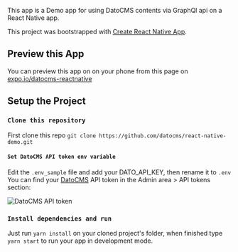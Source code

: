This app is a Demo app for using DatoCMS contents via GraphQl api on a React Native app.

This project was bootstrapped with [Create React Native App](https://github.com/react-community/create-react-native-app).


## Preview this App
You can preview this app on on your phone from this page on [expo.io/datocms-reactnative](https://expo.io/@zzlorezz/datocms-reactnative)

## Setup the Project

### `Clone this repository`

First clone this repo
`git clone https://github.com/datocms/react-native-demo.git`

#### `Set DatoCMS API token env variable`

Edit the `.env_sample` file and add your DATO_API_KEY, then rename it to `.env`
You can find your [DatoCMS](https://datocms.com) API token in the Admin area > API tokens section:

![DatoCMS API token](https://www.datocms.com/static/api-token-5afae851cb5efd1ea2abfc41741d7b96-95c66.png "DatoCMS API token")

### `Install dependencies and run`

Just run `yarn install` on your cloned project's folder, when finished type `yarn start` to run your app in development mode.
